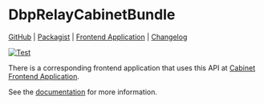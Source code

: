 # DbpRelayCabinetBundle

[GitHub](https://github.com/digital-blueprint/relay-cabinet-bundle) |
[Packagist](https://packagist.org/packages/dbp/relay-cabinet-bundle) |
[Frontend Application](https://github.com/digital-blueprint/cabinet-ap) |
[Changelog](https://github.com/digital-blueprint/relay-cabinet-bundle/blob/main/CHANGELOG.md)

[![Test](https://github.com/digital-blueprint/relay-cabinet-bundle/actions/workflows/test.yml/badge.svg)](https://github.com/digital-blueprint/relay-cabinet-bundle/actions/workflows/test.yml)

There is a corresponding frontend application that uses this API at
[Cabinet Frontend Application](https://github.com/digital-blueprint/cabinet-frontend).

See the [documentation](./docs) for more information.
